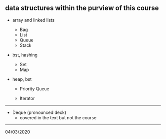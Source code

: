 ## data structures within the purview of this course
   
- array and linked lists
	- Bag
	- List
	- Queue
	- Stack
    
- bst, hashing
	- Set
	- Map
    
- heap, bst
	- Priority Queue
   
     
	- Iterator
    
---
   
- Deque (pronounced deck)
	- covered in the text but not the course
    
---
04/03/2020
